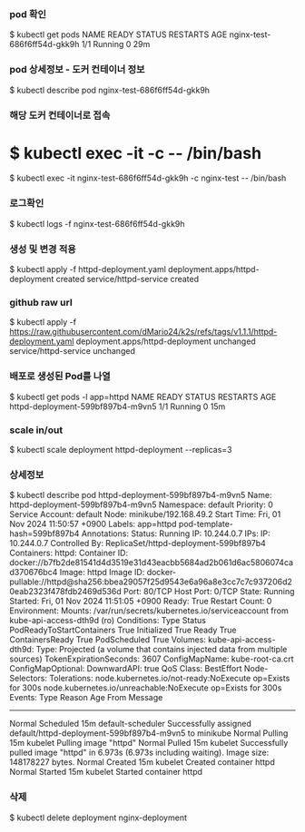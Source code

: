 ### pod 확인
$ kubectl get pods
NAME                          READY   STATUS    RESTARTS   AGE
nginx-test-686f6ff54d-gkk9h   1/1     Running   0          29m

### pod 상세정보 - 도커 컨테이너 정보
$ kubectl describe pod nginx-test-686f6ff54d-gkk9h

### 해당 도커 컨테이너로 접속
# $ kubectl exec -it <pod-name> -c <container-name> -- /bin/bash
$ kubectl exec -it nginx-test-686f6ff54d-gkk9h -c nginx-test -- /bin/bash

### 로그확인
$ kubectl logs -f nginx-test-686f6ff54d-gkk9h

### 생성 및 변경 적용
$ kubectl apply -f httpd-deployment.yaml
deployment.apps/httpd-deployment created
service/httpd-service created

### github raw url
$ kubectl apply -f https://raw.githubusercontent.com/dMario24/k2s/refs/tags/v1.1.1/httpd-deployment.yaml
deployment.apps/httpd-deployment unchanged
service/httpd-service unchanged

### 배포로 생성된 Pod를 나열
$ kubectl get pods -l app=httpd
NAME                                READY   STATUS    RESTARTS   AGE
httpd-deployment-599bf897b4-m9vn5   1/1     Running   0          15m

### scale in/out
$ kubectl scale deployment httpd-deployment --replicas=3

### 상세정보
$ kubectl describe pod httpd-deployment-599bf897b4-m9vn5
Name:             httpd-deployment-599bf897b4-m9vn5
Namespace:        default
Priority:         0
Service Account:  default
Node:             minikube/192.168.49.2
Start Time:       Fri, 01 Nov 2024 11:50:57 +0900
Labels:           app=httpd
                  pod-template-hash=599bf897b4
Annotations:      <none>
Status:           Running
IP:               10.244.0.7
IPs:
  IP:           10.244.0.7
Controlled By:  ReplicaSet/httpd-deployment-599bf897b4
Containers:
  httpd:
    Container ID:   docker://b7fb2de81541d4d3519e31d43eacbb5684ad2b061d6ac5806074cad370676bc4
    Image:          httpd
    Image ID:       docker-pullable://httpd@sha256:bbea29057f25d9543e6a96a8e3cc7c7c937206d20eab2323f478fdb2469d536d
    Port:           80/TCP
    Host Port:      0/TCP
    State:          Running
      Started:      Fri, 01 Nov 2024 11:51:05 +0900
    Ready:          True
    Restart Count:  0
    Environment:    <none>
    Mounts:
      /var/run/secrets/kubernetes.io/serviceaccount from kube-api-access-dth9d (ro)
Conditions:
  Type                        Status
  PodReadyToStartContainers   True
  Initialized                 True
  Ready                       True
  ContainersReady             True
  PodScheduled                True
Volumes:
  kube-api-access-dth9d:
    Type:                    Projected (a volume that contains injected data from multiple sources)
    TokenExpirationSeconds:  3607
    ConfigMapName:           kube-root-ca.crt
    ConfigMapOptional:       <nil>
    DownwardAPI:             true
QoS Class:                   BestEffort
Node-Selectors:              <none>
Tolerations:                 node.kubernetes.io/not-ready:NoExecute op=Exists for 300s
                             node.kubernetes.io/unreachable:NoExecute op=Exists for 300s
Events:
  Type    Reason     Age   From               Message
  ----    ------     ----  ----               -------
  Normal  Scheduled  15m   default-scheduler  Successfully assigned default/httpd-deployment-599bf897b4-m9vn5 to minikube
  Normal  Pulling    15m   kubelet            Pulling image "httpd"
  Normal  Pulled     15m   kubelet            Successfully pulled image "httpd" in 6.973s (6.973s including waiting). Image size: 148178227 bytes.
  Normal  Created    15m   kubelet            Created container httpd
  Normal  Started    15m   kubelet            Started container httpd

### 삭제
$ kubectl delete deployment nginx-deployment

